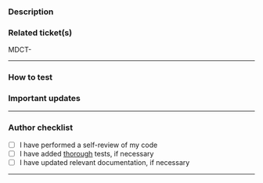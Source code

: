 ### Description
<!-- Detailed description of changes and related context -->


### Related ticket(s)
<!-- Link to related ticket(s) or issue(s) -->
<!-- Hint: Type MDCT-<ticket-number> for autolinking -->
MDCT-

---
### How to test
<!-- Step-by-step instructions on how to test, if necessary -->


### Important updates
<!-- Changed dependencies, configs, etc. -->
<!-- Instructions for local dev, e.g. requires new installs -->


---
### Author checklist
<!-- Complete the following steps before opening for review -->

- [ ] I have performed a self-review of my code
- [ ] I have added [thorough](https://bit.ly/3zPrxuZ) tests, if necessary
- [ ] I have updated relevant documentation, if necessary
---
